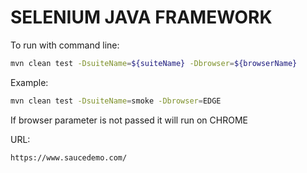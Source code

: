 # SELENIUM JAVA FRAMEWORK

To run with command line:
```sh
mvn clean test -DsuiteName=${suiteName} -Dbrowser=${browserName}
```

Example:
```sh
mvn clean test -DsuiteName=smoke -Dbrowser=EDGE
```

If browser parameter is not passed it will run on CHROME

URL:
```
https://www.saucedemo.com/
```
